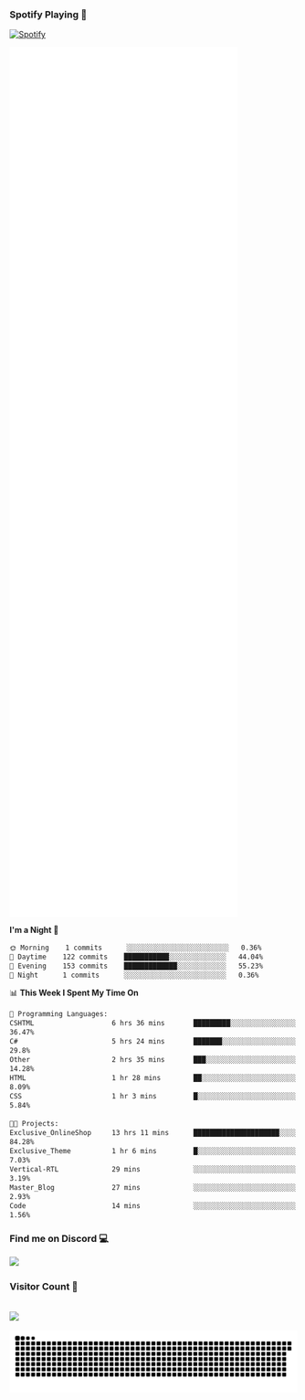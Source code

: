 ### Spotify Playing 🎵
[![Spotify](https://spotify-livestats-callme-milad.vercel.app/api/spotify)](https://open.spotify.com/user/314mrt6dxn5cqoxklh3thbwlr6by)

<img align="center" src="/github-metrics.svg" alt="Metrics" width="400">

<!--START_SECTION:waka-->
**I'm a Night 🦉** 

```text
🌞 Morning    1 commits      ░░░░░░░░░░░░░░░░░░░░░░░░░   0.36% 
🌆 Daytime    122 commits    ███████████░░░░░░░░░░░░░░   44.04% 
🌃 Evening    153 commits    █████████████░░░░░░░░░░░░   55.23% 
🌙 Night      1 commits      ░░░░░░░░░░░░░░░░░░░░░░░░░   0.36%

```


📊 **This Week I Spent My Time On** 

```text
💬 Programming Languages: 
CSHTML                   6 hrs 36 mins       █████████░░░░░░░░░░░░░░░░   36.47% 
C#                       5 hrs 24 mins       ███████░░░░░░░░░░░░░░░░░░   29.8% 
Other                    2 hrs 35 mins       ███░░░░░░░░░░░░░░░░░░░░░░   14.28% 
HTML                     1 hr 28 mins        ██░░░░░░░░░░░░░░░░░░░░░░░   8.09% 
CSS                      1 hr 3 mins         █░░░░░░░░░░░░░░░░░░░░░░░░   5.84%

🐱‍💻 Projects: 
Exclusive_OnlineShop     13 hrs 11 mins      █████████████████████░░░░   84.28% 
Exclusive_Theme          1 hr 6 mins         █░░░░░░░░░░░░░░░░░░░░░░░░   7.03% 
Vertical-RTL             29 mins             ░░░░░░░░░░░░░░░░░░░░░░░░░   3.19% 
Master_Blog              27 mins             ░░░░░░░░░░░░░░░░░░░░░░░░░   2.93% 
Code                     14 mins             ░░░░░░░░░░░░░░░░░░░░░░░░░   1.56%

```


<!--END_SECTION:waka-->

### Find me on Discord 💻
<a href="https://discord.gg/t35EjYprS6" rel="nofollow"> 
  <img src="https://discord.c99.nl/widget/theme-3/977957889358573609.png" data-canonical-src="https://discord.c99.nl/widget/theme-3/977957889358573609.png" style="max-width: 100%;"></a>

### Visitor Count 🔢
<p align="left"> 
  <br>
  <img src="https://profile-counter.glitch.me/callme-devil/count.svg" />
</p>

<img src="https://github.com/callme-devil/callme-devil/blob/output/github-contribution-grid-snake.svg" alt="snake" style="max-width: 100%;">
